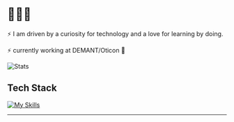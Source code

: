 # 🐝🐝🐝  

⚡ I am driven by a curiosity for technology and a love for learning by doing.

⚡  currently working at DEMANT/Oticon 🚀


![Stats](https://github-readme-stats.vercel.app/api?username=Jalalhejazi&theme=vue-dark&show_icons=true&hide_border=true&count_private=true)



## Tech Stack
[![My Skills](https://skillicons.dev/icons?i=cs,js,bash,docker,git,azure,mongodb,linux,windows,net,vscode,html,css)](https://skillicons.dev)


<hr>
